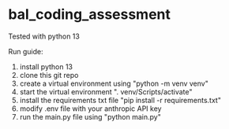# bal_coding_assessment

Tested with python 13

Run guide:
1) install python 13
2) clone this git repo
3) create a virtual environment using "python -m venv venv"
4) start the virtual environment ". venv/Scripts/activate"
5) install the requirements txt file  "pip install -r requirements.txt"
6) modify .env file with your anthropic API key
7) run the main.py file using "python main.py"
